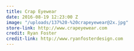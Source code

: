 ```yaml
---
title: Crap Eyewear
date: 2016-08-19 12:23:00 Z
image: "/uploads/137%20-%20crapeyewear@2x.jpg"
store-link: http://www.crapeyewear.com
credit: Ryan Foster
credit-link: http://www.ryanfosterdesign.com
---
```


